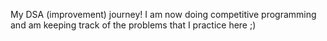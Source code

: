 My DSA (improvement) journey! I am now doing competitive programming and am keeping track of the problems that I practice here ;)
